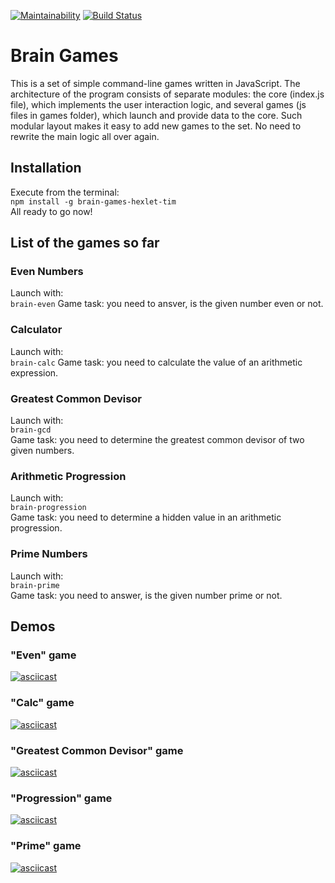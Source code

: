 [![Maintainability](https://api.codeclimate.com/v1/badges/84c3686447fd92abbccd/maintainability)](https://codeclimate.com/github/lastpatrol/project-lvl1-s462/maintainability)
[![Build Status](https://travis-ci.org/lastpatrol/project-lvl1-s462.svg?branch=master)](https://travis-ci.org/lastpatrol/project-lvl1-s462)

# Brain Games
This is a set of simple command-line games written in JavaScript. The architecture of the program consists of separate modules: the core (index.js file), which implements the user interaction logic, and several games (js files in games folder), which launch and provide data to the core. Such modular layout makes it easy to add new games to the set. No need to rewrite the main logic all over again. 


## Installation
Execute from the terminal:  
    `npm install -g brain-games-hexlet-tim`  
All ready to go now!  

## List of the games so far
### Even Numbers  
Launch with:   
```brain-even```
Game task: you need to ansver, is the given number even or not.  

### Calculator  
Launch with:   
```brain-calc```
Game task: you need to calculate the value of an arithmetic expression.

### Greatest Common Devisor  
Launch with:  
```brain-gcd```  
Game task: you need to determine the greatest common devisor of two given numbers.

### Arithmetic Progression  
Launch with:  
```brain-progression```  
Game task: you need to determine a hidden value in an arithmetic progression.

### Prime Numbers  
Launch with:  
```brain-prime```  
Game task: you need to answer, is the given number prime or not.

## Demos
### "Even" game
[![asciicast](https://asciinema.org/a/OY9JtvoMmajV6GaoLN7WJk1Or.svg)](https://asciinema.org/a/OY9JtvoMmajV6GaoLN7WJk1Or)

### "Calc" game
[![asciicast](https://asciinema.org/a/6njnDT94AFqnqpI7NQnsNWhLF.svg)](https://asciinema.org/a/6njnDT94AFqnqpI7NQnsNWhLF)

### "Greatest Common Devisor" game
[![asciicast](https://asciinema.org/a/KAAOhKMrrAIYKT9B5QypigFxb.svg)](https://asciinema.org/a/KAAOhKMrrAIYKT9B5QypigFxb)

### "Progression" game
[![asciicast](https://asciinema.org/a/NhA6m0VK7tQPXLCLWyubBVEXh.svg)](https://asciinema.org/a/NhA6m0VK7tQPXLCLWyubBVEXh)

### "Prime" game
[![asciicast](https://asciinema.org/a/wKI0sCHhfrzr6a7Zey0otbzwN.svg)](https://asciinema.org/a/wKI0sCHhfrzr6a7Zey0otbzwN)
